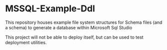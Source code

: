 # MSSQL-Example-Ddl
This repository houses example file system structures for Schema files (and a schema) to generate a database within Microsoft Sql Studio

This project will not be able to deploy itself, but can be used to test deployment utilities.
